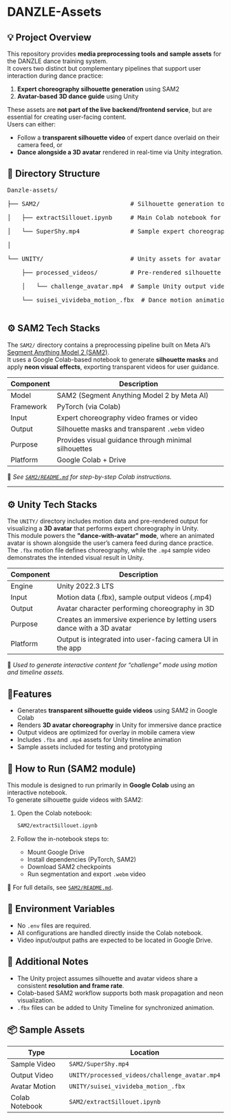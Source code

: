 # DANZLE-Assets

## 💡 Project Overview

This repository provides **media preprocessing tools and sample assets** for the DANZLE dance training system.  
It covers two distinct but complementary pipelines that support user interaction during dance practice:

1. **Expert choreography silhouette generation** using SAM2  
2. **Avatar-based 3D dance guide** using Unity

These assets are **not part of the live backend/frontend service**, but are essential for creating user-facing content.  
Users can either:

- Follow a **transparent silhouette video** of expert dance overlaid on their camera feed, or  
- **Dance alongside a 3D avatar** rendered in real-time via Unity integration.


## 📁 Directory Structure

<pre>
Danzle-assets/<br>
├── SAM2/                         # Silhouette generation tool (Colab-based)<br>
│   ├── extractSillouet.ipynb     # Main Colab notebook for SAM2 processing<br>
│   └── SuperShy.mp4              # Sample expert choreography video<br>
│<br>
└── UNITY/                        # Unity assets for avatar choreography rendering<br>
    ├── processed_videos/         # Pre-rendered silhouette videos (.mp4)<br>
    │   └── challenge_avatar.mp4  # Sample Unity output video (optional)<br>
    └── suisei_vivideba_motion_.fbx  # Dance motion animation (FBX format)<br>
</pre>


## ⚙️ SAM2 Tech Stacks

The `SAM2/` directory contains a preprocessing pipeline built on Meta AI’s [Segment Anything Model 2 (SAM2)](https://github.com/facebookresearch/sam2).  
It uses a Google Colab-based notebook to generate **silhouette masks** and apply **neon visual effects**, exporting transparent videos for user guidance.

| Component          | Description                                          |
|--------------------|------------------------------------------------------|
| Model              | SAM2 (Segment Anything Model 2 by Meta AI)           |
| Framework          | PyTorch (via Colab)                                  |
| Input              | Expert choreography video frames or video            |
| Output             | Silhouette masks and transparent `.webm` video       |
| Purpose            | Provides visual guidance through minimal silhouettes |
| Platform           | Google Colab + Drive                                 |

📝 *See [`SAM2/README.md`](./SAM2/README.md) for step-by-step Colab instructions.*

---

## ⚙️ Unity Tech Stacks

The `UNITY/` directory includes motion data and pre-rendered output for visualizing a **3D avatar** that performs expert choreography in Unity.  
This module powers the **"dance-with-avatar" mode**, where an animated avatar is shown alongside the user’s camera feed during dance practice.  
The `.fbx` motion file defines choreography, while the `.mp4` sample video demonstrates the intended visual result in Unity.

| Component | Description                                                             |
|-----------|-------------------------------------------------------------------------|
| Engine    | Unity 2022.3 LTS                                                        |
| Input     | Motion data (.fbx), sample output videos (.mp4)                         |
| Output    | Avatar character performing choreography in 3D                          |
| Purpose   | Creates an immersive experience by letting users dance with a 3D avatar |
| Platform  | Output is integrated into user-facing camera UI in the app              |

📝 *Used to generate interactive content for “challenge” mode using motion and timeline assets.*


## 📍Features

- Generates **transparent silhouette guide videos** using SAM2 in Google Colab
- Renders **3D avatar choreography** in Unity for immersive dance practice
- Output videos are optimized for overlay in mobile camera view
- Includes `.fbx` and `.mp4` assets for Unity timeline animation
- Sample assets included for testing and prototyping


## 🚀 How to Run (SAM2 module)

This module is designed to run primarily in **Google Colab** using an interactive notebook.  
To generate silhouette guide videos with SAM2:

1. Open the Colab notebook:
    ```bash
    SAM2/extractSillouet.ipynb
    ```

2. Follow the in-notebook steps to:
   - Mount Google Drive  
   - Install dependencies (PyTorch, SAM2)  
   - Download SAM2 checkpoints  
   - Run segmentation and export `.webm` video

📌 For full details, see [`SAM2/README.md`](./SAM2/README.md).


## 🔐 Environment Variables

- No `.env` files are required.
- All configurations are handled directly inside the Colab notebook.
- Video input/output paths are expected to be located in Google Drive.


## 📝 Additional Notes

- The Unity project assumes silhouette and avatar videos share a consistent **resolution and frame rate**.
- Colab-based SAM2 workflow supports both mask propagation and neon visualization.
- `.fbx` files can be added to Unity Timeline for synchronized animation.


## 📦 Sample Assets

| Type           | Location                            |
|----------------|-------------------------------------|
| Sample Video   | `SAM2/SuperShy.mp4`                 |
| Output Video   | `UNITY/processed_videos/challenge_avatar.mp4` |
| Avatar Motion  | `UNITY/suisei_vivideba_motion_.fbx` |
| Colab Notebook | `SAM2/extractSillouet.ipynb`        |
